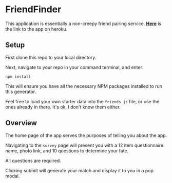 # FriendFinder

This application is essentially a non-creepy friend pairing service. [**Here**](https://friendfinder0000.herokuapp.com//) is the link to the app on heroku.

## Setup

First clone this repo to your local directory.

Next, navigate to your repo in your command terminal, and enter:

`npm install`

This will ensure you have all the necessary NPM packages installed to run this generator.

Feel free to load your own starter data into the `friends.js` file, or use the ones already in there. It's ok, I don't know them either.

## Overview

The home page of the app serves the purposes of telling you about the app.

Navigating to the `survey` page will present you with a 12 item questionnaire: name, photo link, and 10 questions to determine your fate.

All questions are required.

Clicking submit will generate your match and display it to you in a pop modal.
